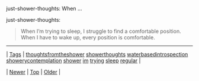 <!--
title: just-shower-thoughts
date: 2020-06-28T15:27:00.155Z
tags: thoughtsfromtheshower, showerthoughts, waterbasedintrospection, showerycontemplation, shower, im, trying, sleep, regular
-->


just-shower-thoughts: When ...

<p>just-shower-thoughts:</p>

<blockquote><p>When I’m trying to sleep, I struggle to find a comfortable position. When I have to wake up, every position is comfortable.</p></blockquote>

<!--BOTTOM-POST-NAVIGATION-->
---

| [Tags](tags.md) | [thoughtsfromtheshower](tag-thoughtsfromtheshower.md) [showerthoughts](tag-showerthoughts.md) [waterbasedintrospection](tag-waterbasedintrospection.md) [showerycontemplation](tag-showerycontemplation.md) [shower](tag-shower.md) [im](tag-im.md) [trying](tag-trying.md) [sleep](tag-sleep.md) [regular](tag-regular.md) |

| [Newer](158116790352.md) | [Top](index.md) | [Older](158148201629.md) |